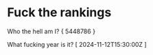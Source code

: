 # Fuck the rankings

Who the hell am I?
{ 5448786 }

What fucking year is it?
[ 2024-11-12T15:30:00Z ]

